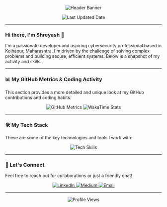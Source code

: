 <p align="center">
  <img src="https://capsule-render.vercel.app/api?type=binary&color=auto&height=280&section=header&text=Shreyash%20Rakhunde&fontSize=70&fontColor=c792ea&animation=fadeIn&fontAlignY=38&desc=Cybersecurity%20Professional%20%26%20Tech%20Explorer&descAlignY=51&descAlign=62" alt="Header Banner"/>
</p>

<div align="center">
  <img src="https://img.shields.io/badge/dynamic/json?url=https%3A%2F%2Fapi.sillysalamander.com%2Fget-date&query=%24.dateIST&label=Last%20Updated&color=informational&style=for-the-badge&logo=calendar&logoColor=white" alt="Last Updated Date"/>
</div>

---

### Hi there, I'm Shreyash 👋

I'm a passionate developer and aspiring cybersecurity professional based in Kolhapur, Maharashtra. I'm driven by the challenge of solving complex problems and building secure, efficient systems. Below is a snapshot of my activity and skills.

---

### 📊 My GitHub Metrics & Coding Activity

This section provides a more detailed and unique look at my GitHub contributions and coding habits.

<p align="center">
  <img src="https://metrics.lecoq.io/ShreyashR96?template=classic&config_timezone=Asia%2FKolkata&theme=tokyo_night&plugins=isocalendar,habits,languages,notable&isocalendar.duration=full-year&languages.limit=8&languages.threshold=0%25&habits.from=1000" alt="GitHub Metrics" />
  
  <img src="https://github-readme-stats.vercel.app/api/wakatime?username=ShreyashR96&theme=tokyo_night&layout=compact" alt="WakaTime Stats" />
</p>

---

### 🛠️ My Tech Stack

These are some of the key technologies and tools I work with:

<p align="center">
  <img src="https://skillicons.dev/icons?i=python,cpp,bash,linux,kali,wireshark,git,github,docker,vscode,html,css&perline=6&theme=dark" alt="Tech Skills"/>
</p>

---

### 🤝 Let's Connect

Feel free to reach out for collaborations or just a friendly chat!

<p align="center">
  <a href="https://linkedin.com/in/shreyashrakhunde96" target="_blank">
    <img src="https://img.shields.io/badge/LinkedIn-0A66C2?style=for-the-badge&logo=linkedin&logoColor=white" alt="LinkedIn"/>
  </a>
  <a href="https://medium.com/@shreyashrakhunde96" target="_blank">
    <img src="https://img.shields.io/badge/Medium-12100E?style=for-the-badge&logo=medium&logoColor=white" alt="Medium"/>
  </a>
  <a href="mailto:hello@shreyashrakhunde.me">
    <img src="https://img.shields.io/badge/Email_Me-D14836?style=for-the-badge&logo=gmail&logoColor=white" alt="Email"/>
  </a>
</p>

---

<p align="center">
  <img src="https://komarev.com/ghpvc/?username=ShreyashR96&label=Profile%20Views&color=blueviolet&style=flat-square" alt="Profile Views"/>
</p>
